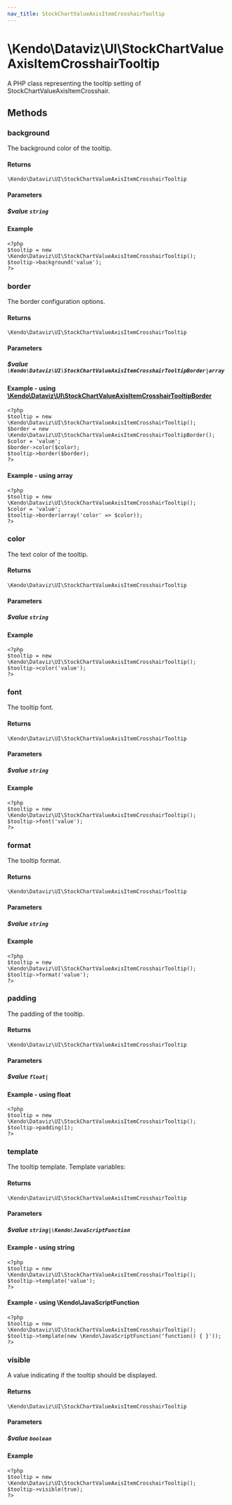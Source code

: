 ```yaml
---
nav_title: StockChartValueAxisItemCrosshairTooltip
---
```


# \Kendo\Dataviz\UI\StockChartValueAxisItemCrosshairTooltip

A PHP class representing the tooltip setting of StockChartValueAxisItemCrosshair.


## Methods

### background
The background color of the tooltip.

#### Returns
`\Kendo\Dataviz\UI\StockChartValueAxisItemCrosshairTooltip`

#### Parameters

##### $value `string`



#### Example 
    <?php
    $tooltip = new \Kendo\Dataviz\UI\StockChartValueAxisItemCrosshairTooltip();
    $tooltip->background('value');
    ?>

### border

The border configuration options.

#### Returns
`\Kendo\Dataviz\UI\StockChartValueAxisItemCrosshairTooltip`

#### Parameters

##### $value `\Kendo\Dataviz\UI\StockChartValueAxisItemCrosshairTooltipBorder|array`


#### Example - using [\Kendo\Dataviz\UI\StockChartValueAxisItemCrosshairTooltipBorder](/kendo-ui/api/wrappers/php/Kendo/Dataviz/UI/StockChartValueAxisItemCrosshairTooltipBorder)
    <?php
    $tooltip = new \Kendo\Dataviz\UI\StockChartValueAxisItemCrosshairTooltip();
    $border = new \Kendo\Dataviz\UI\StockChartValueAxisItemCrosshairTooltipBorder();
    $color = 'value';
    $border->color($color);
    $tooltip->border($border);
    ?>

#### Example - using array

    <?php
    $tooltip = new \Kendo\Dataviz\UI\StockChartValueAxisItemCrosshairTooltip();
    $color = 'value';
    $tooltip->border(array('color' => $color));
    ?>

### color
The text color of the tooltip.

#### Returns
`\Kendo\Dataviz\UI\StockChartValueAxisItemCrosshairTooltip`

#### Parameters

##### $value `string`



#### Example 
    <?php
    $tooltip = new \Kendo\Dataviz\UI\StockChartValueAxisItemCrosshairTooltip();
    $tooltip->color('value');
    ?>

### font
The tooltip font.

#### Returns
`\Kendo\Dataviz\UI\StockChartValueAxisItemCrosshairTooltip`

#### Parameters

##### $value `string`



#### Example 
    <?php
    $tooltip = new \Kendo\Dataviz\UI\StockChartValueAxisItemCrosshairTooltip();
    $tooltip->font('value');
    ?>

### format
The tooltip format.

#### Returns
`\Kendo\Dataviz\UI\StockChartValueAxisItemCrosshairTooltip`

#### Parameters

##### $value `string`



#### Example 
    <?php
    $tooltip = new \Kendo\Dataviz\UI\StockChartValueAxisItemCrosshairTooltip();
    $tooltip->format('value');
    ?>

### padding
The padding of the tooltip.

#### Returns
`\Kendo\Dataviz\UI\StockChartValueAxisItemCrosshairTooltip`

#### Parameters

##### $value `float|`



#### Example  - using float
    <?php
    $tooltip = new \Kendo\Dataviz\UI\StockChartValueAxisItemCrosshairTooltip();
    $tooltip->padding(1);
    ?>

### template
The tooltip template.
Template variables:

#### Returns
`\Kendo\Dataviz\UI\StockChartValueAxisItemCrosshairTooltip`

#### Parameters

##### $value `string|\Kendo\JavaScriptFunction`



#### Example  - using string
    <?php
    $tooltip = new \Kendo\Dataviz\UI\StockChartValueAxisItemCrosshairTooltip();
    $tooltip->template('value');
    ?>

#### Example  - using \Kendo\JavaScriptFunction
    <?php
    $tooltip = new \Kendo\Dataviz\UI\StockChartValueAxisItemCrosshairTooltip();
    $tooltip->template(new \Kendo\JavaScriptFunction('function() { }'));
    ?>

### visible
A value indicating if the tooltip should be displayed.

#### Returns
`\Kendo\Dataviz\UI\StockChartValueAxisItemCrosshairTooltip`

#### Parameters

##### $value `boolean`



#### Example 
    <?php
    $tooltip = new \Kendo\Dataviz\UI\StockChartValueAxisItemCrosshairTooltip();
    $tooltip->visible(true);
    ?>

